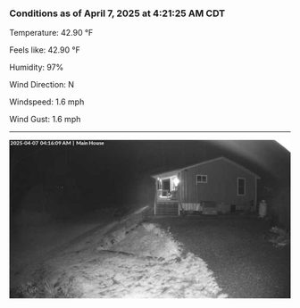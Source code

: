 ### Conditions as of April 7, 2025 at 4:21:25 AM CDT 

Temperature: 42.90 &deg;F

Feels like: 42.90 &deg;F

Humidity: 97%

Wind Direction: N

Windspeed: 1.6 mph

Wind Gust: 1.6 mph

---

<img src="./images/latest.jpeg"/>


